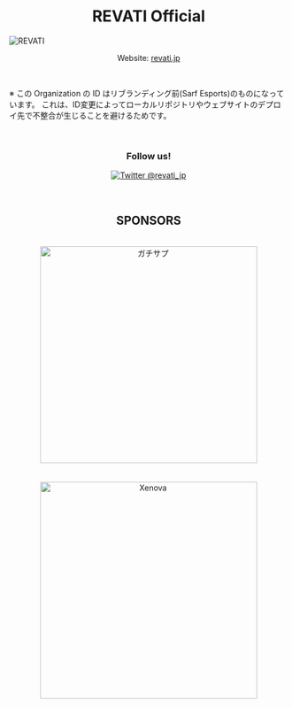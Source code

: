 <h1 align="center">REVATI Official</h1>

<img src="https://pbs.twimg.com/profile_banners/1483923792309075972/1725287116" alt="REVATI" align="center" />

<p align="center">Website: <a href="https://revati.jp" align="center">revati.jp</a></p>

<br />

※ この Organization の ID はリブランディング前(Sarf Esports)のものになっています。
これは、ID変更によってローカルリポジトリやウェブサイトのデプロイ先で不整合が生じることを避けるためです。

<br />

<h3 align="center">Follow us!</h3>

<p align="center">
<a href="https://twitter.com/revati_jp"><img src="https://img.shields.io/twitter/follow/revati_jp?label=%20%40revati_jp&style=social" alt="Twitter @revati_jp" /></a>
</p>

<br />

<h2 align="center">SPONSORS</h3>

<div align="center">
	<br />
	<a href="https://gachisup.com">
		<img src="https://revati.jp/images/logos/gachisup_oxipng.png" alt="ガチサプ" title="ガチサプ" width="392px" />
	</a>
	<br /><br /><br />
	<a href="https://xenova.shop">
		<img src="https://revati.jp/images/logos/xenova_oxipng.png" alt="Xenova" title="Xenova" width="392px" />
	</a>
</div>
